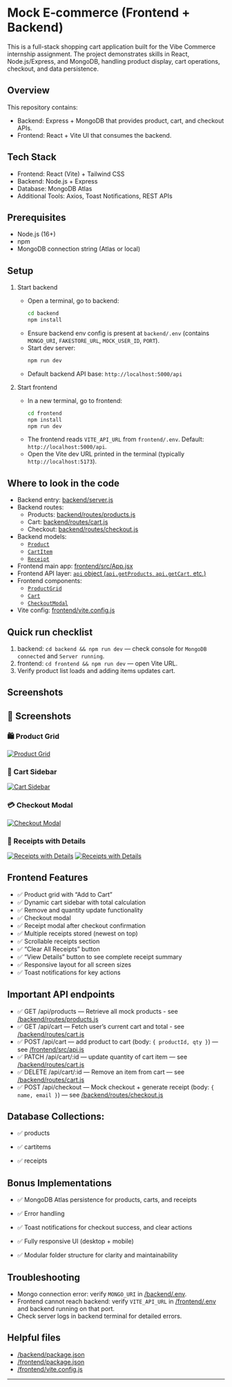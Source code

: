 # Mock E‑commerce (Frontend + Backend)

This is a full-stack shopping cart application built for the Vibe Commerce internship assignment.
The project demonstrates skills in React, Node.js/Express, and MongoDB, handling product display, cart operations, checkout, and data persistence.

## Overview

This repository contains:
- Backend: Express + MongoDB that provides product, cart, and checkout APIs.
- Frontend: React + Vite UI that consumes the backend.

## Tech Stack

- Frontend: React (Vite) + Tailwind CSS
- Backend: Node.js + Express
- Database: MongoDB Atlas
- Additional Tools: Axios, Toast Notifications, REST APIs

## Prerequisites

- Node.js (16+)
- npm
- MongoDB connection string (Atlas or local)

## Setup

1. Start backend
   - Open a terminal, go to backend:
     ```sh
     cd backend
     npm install
     ```
   - Ensure backend env config is present at `backend/.env` (contains `MONGO_URI`, `FAKESTORE_URL`, `MOCK_USER_ID`, `PORT`).
   - Start dev server:
     ```sh
     npm run dev
     ```
   - Default backend API base: `http://localhost:5000/api`

2. Start frontend
   - In a new terminal, go to frontend:
     ```sh
     cd frontend
     npm install
     npm run dev
     ```
   - The frontend reads `VITE_API_URL` from `frontend/.env`. Default: `http://localhost:5000/api`.
   - Open the Vite dev URL printed in the terminal (typically `http://localhost:5173`).

## Where to look in the code

- Backend entry: [backend/server.js](backend/server.js)  
- Backend routes:
  - Products: [backend/routes/products.js](backend/routes/products.js)
  - Cart: [backend/routes/cart.js](backend/routes/cart.js)
  - Checkout: [backend/routes/checkout.js](backend/routes/checkout.js)
- Backend models:
  - [`Product`](backend/models/Product.js)
  - [`CartItem`](backend/models/CartItem.js)
  - [`Receipt`](backend/models/Receipt.js)
- Frontend main app: [frontend/src/App.jsx](frontend/src/App.jsx)
- Frontend API layer: [`api` object (`api.getProducts`, `api.getCart`, etc.)](frontend/src/api.js)
- Frontend components:
  - [`ProductGrid`](frontend/src/components/ProductGrid.jsx)
  - [`Cart`](frontend/src/components/Cart.jsx)
  - [`CheckoutModal`](frontend/src/components/CheckoutModal.jsx)
- Vite config: [frontend/vite.config.js](frontend/vite.config.js)

## Quick run checklist

1. backend: `cd backend && npm run dev` — check console for `MongoDB connected` and `Server running`.
2. frontend: `cd frontend && npm run dev` — open Vite URL.
3. Verify product list loads and adding items updates cart.

## Screenshots

## 📸 Screenshots

### 🛍️ Product Grid
[![Product Grid](/screenshots/product-grid.png)](/screenshots/product-grid.png)

### 🧺 Cart Sidebar
[![Cart Sidebar](/screenshots/cart.png)](/screenshots/cart.png)

### 💳 Checkout Modal
[![Checkout Modal](/screenshots/checkout-modal.png)](/screenshots/checkout-modal.png)

### 🧾 Receipts with Details
[![Receipts with Details](/screenshots/receipt1.png)](/screenshots/receipt1.png)
[![Receipts with Details](/screenshots/receipt2.png)](/screenshots/receipt2.png)


## Frontend Features

- ✅ Product grid with “Add to Cart”
- ✅ Dynamic cart sidebar with total calculation
- ✅ Remove and quantity update functionality
- ✅ Checkout modal
- ✅ Receipt modal after checkout confirmation
- ✅ Multiple receipts stored (newest on top)
- ✅ Scrollable receipts section
- ✅ “Clear All Receipts” button
- ✅ “View Details” button to see complete receipt summary
- ✅ Responsive layout for all screen sizes
- ✅ Toast notifications for key actions

## Important API endpoints

- ✅ GET /api/products — Retrieve all mock products - see [/backend/routes/products.js](/backend/routes/products.js)  
- ✅ GET /api/cart — Fetch user’s current cart and total - see [/backend/routes/cart.js](/backend/routes/cart.js)  
- ✅ POST /api/cart — add product to cart (body: `{ productId, qty }`) — see [/frontend/src/api.js](/frontend/src/api.js)  
- ✅ PATCH /api/cart/:id — update quantity of cart item — see [/backend/routes/cart.js](/backend/routes/cart.js)  
- ✅ DELETE /api/cart/:id — Remove an item from cart — see [/backend/routes/cart.js](/backend/routes/cart.js)  
- ✅ POST /api/checkout — Mock checkout + generate receipt (body: `{ name, email }`) — see [/backend/routes/checkout.js](/backend/routes/checkout.js)

## Database Collections:

- ✅ products

- ✅ cartitems

- ✅ receipts

## Bonus Implementations

- ✅ MongoDB Atlas persistence for products, carts, and receipts

- ✅ Error handling

- ✅ Toast notifications for checkout success, and clear actions

- ✅ Fully responsive UI (desktop + mobile)

- ✅ Modular folder structure for clarity and maintainability


## Troubleshooting

- Mongo connection error: verify `MONGO_URI` in [/backend/.env](/backend/.env).
- Frontend cannot reach backend: verify `VITE_API_URL` in [/frontend/.env](/frontend/.env) and backend running on that port.
- Check server logs in backend terminal for detailed errors.

## Helpful files
- [/backend/package.json](/backend/package.json)
- [/frontend/package.json](/frontend/package.json)
- [/frontend/vite.config.js](/frontend/vite.config.js)

---
